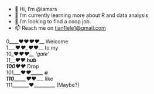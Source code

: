 - 👋 Hi, I’m @iamsrs
- 🌱 I’m currently learning more about R and data analysis
- 💞️ I’m looking to find a coop job.
- 📫 Reach me on tian1lele1@gmail.com


0____♥__♥_____♥__♥___ Welcome <br />
1___♥_____♥_♥_____♥__ to my <br />
10_♥_______♥______♥__ 'gate' <br />
11__♥____________♥__   hub <br />
100__♥__________♥___ Drop <br />
101___♥_______♥_____ a <br />
110_____♥___♥_______ like <br />
111_______♥_________ (Maybe?) <br />


<!---
updated Jan 2021
--->
